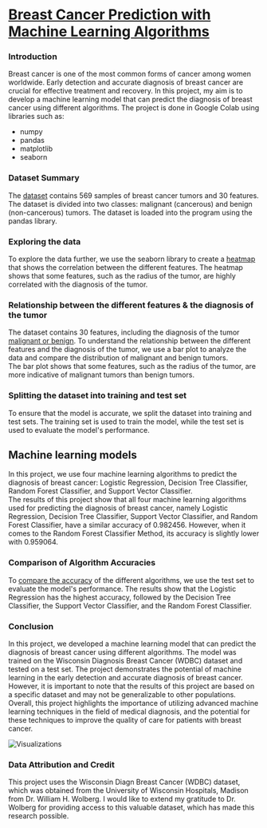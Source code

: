 # [Breast Cancer Prediction with Machine Learning Algorithms](https://github.com/PrashanthReddy47/Breast-Cancer-Prediction-Guided-Proejct/blob/main/Breast_Cancer_Prediction_Project.ipynb)

### Introduction
Breast cancer is one of the most common forms of cancer among women worldwide. Early detection and accurate diagnosis of breast cancer are crucial for effective treatment and recovery. In this project, my aim is to develop a machine learning model that can predict the diagnosis of breast cancer using different algorithms. The project is done in Google Colab using libraries such as:
-  numpy
-  pandas
-  matplotlib
-  seaborn

### Dataset Summary
The [dataset](https://github.com/PrashanthReddy47/Breast_Cancer_Prediction_Project/blob/main/Dataset.csv) contains 569 samples of breast cancer tumors and 30 features. The dataset is divided into two classes: malignant (cancerous) and benign (non-cancerous) tumors. The dataset is loaded into the program using the pandas library.

### Exploring the data
To explore the data further, we use the seaborn library to create a [heatmap](https://github.com/PrashanthReddy47/Breast-Cancer-Prediction-Guided-Proejct/blob/main/Images/Correlation_Plot.png) that shows the correlation between the different features. The heatmap shows that some features, such as the radius of the tumor, are highly correlated with the diagnosis of the tumor.

### Relationship between the different features & the diagnosis of the tumor
The dataset contains 30 features, including the diagnosis of the tumor [malignant or benign](https://github.com/PrashanthReddy47/Breast-Cancer-Prediction-Guided-Proejct/blob/main/Images/Cancer_Diagnosis_Plot.png). To understand the relationship between the different features and the diagnosis of the tumor, we use a bar plot to analyze the data and compare the distribution of malignant and benign tumors. 
<br> The bar plot shows that some features, such as the radius of the tumor, are more indicative of malignant tumors than benign tumors.

### Splitting the dataset into training and test set
To ensure that the model is accurate, we split the dataset into training and test sets. The training set is used to train the model, while the test set is used to evaluate the model's performance.

## Machine learning models
In this project, we use four machine learning algorithms to predict the diagnosis of breast cancer: Logistic Regression, Decision Tree Classifier, Random Forest Classifier, and Support Vector Classifier.
<br> The results of this project show that all four machine learning algorithms used for predicting the diagnosis of breast cancer, namely Logistic Regression, Decision Tree Classifier, Support Vector Classifier, and Random Forest Classifier, have a similar accuracy of 0.982456. However, when it comes to the Random Forest Classifier Method, its accuracy is slightly lower with 0.959064.

### Comparison of Algorithm Accuracies
To [compare the accuracy](https://github.com/PrashanthReddy47/Breast-Cancer-Prediction-Guided-Proejct/blob/main/Images/Accuracy_Plot.png) of the different algorithms, we use the test set to evaluate the model's performance. The results show that the Logistic Regression has the highest accuracy, followed by the Decision Tree Classifier, the Support Vector Classifier, and the Random Forest Classifier.

### Conclusion

In this project, we developed a machine learning model that can predict the diagnosis of breast cancer using different algorithms. The model was trained on the Wisconsin Diagnosis Breast Cancer (WDBC) dataset and tested on a test set. 
The project demonstrates the potential of machine learning in the early detection and accurate diagnosis of breast cancer. However, it is important to note that the results of this project are based on a specific dataset and may not be generalizable to other populations. 
<br> Overall, this project highlights the importance of utilizing advanced machine learning techniques in the field of medical diagnosis, and the potential for these techniques to improve the quality of care for patients with breast cancer.

![Visualizations](https://github.com/PrashanthReddy47/Breast-Cancer-Prediction-Guided-Proejct/blob/main/Images/Final_Results.jpg)

### Data Attribution and Credit 
This project uses the Wisconsin Diagn Breast Cancer (WDBC) dataset, which was obtained from the University of Wisconsin Hospitals, Madison from Dr. William H. Wolberg. I would like to extend my gratitude to Dr. Wolberg for providing access to this valuable dataset, which has made this research possible.
